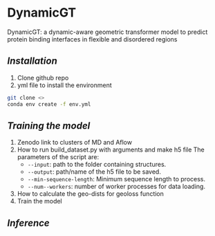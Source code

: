 # DynamicGT
DynamicGT: a dynamic-aware geometric transformer model to predict protein binding interfaces in flexible and disordered regions


## _**Installation**_
1. Clone github repo
2. yml file to install the environment
```bash
git clone <>
conda env create -f env.yml
```
## _**Training the model**_
1. Zenodo link to clusters of MD and Aflow
2. How to run build_dataset.py with arguments and make h5 file
   The parameters of the script are:
   - ``--input``: path to the folder containing structures.
   - ``--output``: path/name of the h5 file to be saved.
   - ``--min-sequence-length``:  Minimum sequence length to process.
   - ``--num--workers``:  number of worker processes for data loading.
4. How to calculate the geo-dists for geoloss function
5. Train the model

## _**Inference**_
